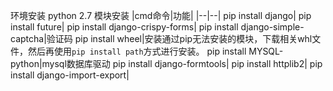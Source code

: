 环境安装
python 2.7
模块安装
|cmd命令|功能|
|--|--|
pip install django|
pip install future|
pip install django-crispy-forms|
pip install django-simple-captcha|验证码
pip install wheel|安装通过pip无法安装的模块，下载相关whl文件，然后再使用`pip install path`方式进行安装。
pip install MYSQL-python|mysql数据库驱动
pip install django-formtools|
pip install httplib2|
pip install django-import-export|